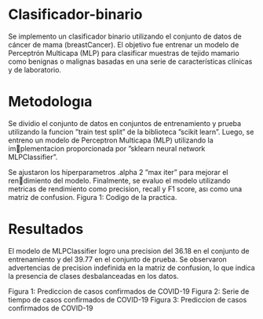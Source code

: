 # Clasificador-binario
Se implemento un clasificador binario utilizando el conjunto de datos de cáncer de mama (breastCancer). El objetivo fue entrenar un modelo de Perceptrón Multicapa (MLP) para clasificar muestras de tejido mamario como benignas o malignas basadas en una serie de características clínicas y de laboratorio.

# Metodologıa
Se dividio el conjunto de datos en conjuntos de entrenamiento y prueba utilizando la funcion ”train test split” de la biblioteca ”scikit learn”. Luego, se entreno un modelo de Perceptron Multicapa (MLP) utilizando la implementacion proporcionada por ”sklearn neural network MLPClassifier”.

Se ajustaron los hiperparametros .alpha 2 ”max iter” para mejorar el rendimiento del modelo. Finalmente, se evaluo el modelo utilizando metricas de rendimiento como precision, recall y F1 score, ası como una matriz de
confusion.
Figura 1: Codigo de la practica.

# Resultados
El modelo de MLPClassifier logro una precision del 36.18 en el conjunto de entrenamiento y del 39.77 en el conjunto de prueba. Se observaron advertencias de precision indefinida en la matriz de confusion, lo que indica la
presencia de clases desbalanceadas en los datos.

Figura 1: Prediccion de casos confirmados de COVID-19
Figura 2: Serie de tiempo de casos confirmados de COVID-19
Figura 3: Prediccion de casos confirmados de COVID-19
